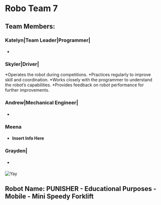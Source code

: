 # **Robo Team 7**

## Team Members:
### Katelyn|Team Leader|Programmer|
* #### 
### Skyler|Driver|
*Operates the robot during competitions.
*Practices regularly to improve skill and coordination.
*Works closely with the programmer to understand the robot’s capabilities.
*Provides feedback on robot performance for further improvements.
### Andrew|Mechanical Engineer|
* #### 
### Meena
* #### Insert Info Here
### Grayden|
* #### 

![Yay](https://assets.stickpng.com/images/580b57fbd9996e24bc43bdfa.png)

## Robot Name: PUNISHER - Educational Purposes - Mobile - Mini Speedy Forklift
